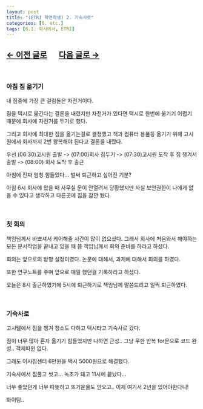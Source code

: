 ```yaml
---
layout: post
title: "(ETRI 학연학생) 2. 기숙사로"
categories: [6. etc.]
tags: [6.1. 회사에서, ETRI]
---
```


## [←  이전 글로](https://maizer2.github.io/6.%20etc2022/2022/03/02/(ETRI-학연학생)-1.-첫-입사일.html) 　 [다음 글로 →](https://maizer2.github.io/6.%20etc2022/2022/03/04/(ETRI-학연학생)-3.-휴무일은-회사에서-공부.html)

<br/>

### 아침 짐 옮기기

내 짐중에 가장 큰 걸림돌은 자전거이다.

짐을 택시로 옮긴다는 결론을 내렸지만 자전거가 있다면 택시로 한번에 옮기기 어렵기 때문에 회사에 자전거를 두기로 했다.

그리고 회사에 최대한 짐을 옮기는걸로 결정했고 책과 컴퓨터 용품등 옮기기 위해 고시원에서 회사까지 2번 왕복해야 된다고 결론을 내렸다.

우선 (06:30)고시원 출발 -> (07:00)회사 짐두기 -> (07:30)고시원 도착 후 짐 챙겨서 출발 -> (08:00) 회사 도착 후 출근

아침에 진짜 엄청 힘들었다... 벌써 퇴근하고 싶어진 기분?

아침 6시 회사에 왔을 때 사무실 문이 안열려서 당황했지만 사실 보안권한이 나에게 없을 수 있다고 생각하고 다른곳에 짐을 잠깐 뒀다.

<br/>

### 첫 회의

책임님께서 바쁘셔서 케어해줄 시간이 많이 없으셨다. 그래서 회사에 처음와서 해야하는 모든 문서작업을 끝내고 있을 때 쯤 책임님께서 회의 준비를 하라고 하셨다.

회의는 앞으로의 방향 설정이였다. 논문에 대해서, 과제에 대해서 회의를 하였다.

또한 연구노트를 주며 앞으로 매일 했던걸 기록하라고 하셨다.

오늘은 8시 출근하였기에 5시에 퇴근하기로 책임님께 말씀드리고 일찍 퇴근하였다.

<br/>

### 기숙사로

고시텔에서 짐을 챙겨 청소도 다하고 택시타고 기숙사로 갔다.

짐이 너무 많아 혼자 옮기기 힘들었지만 나하면 근성.. 그냥 무한 반복 for문으로 코드 완성.. 객체따윈 없다.

그래도 이사짐센터 6만원을 택시 5000원으로 해결했다.

기숙사에서 짐풀고 씻고... 녹초가 돼고 11시에 끝났다...

너무 좋았던게 너무 따뜻하고 뜨거운물도 안오고.. 이제 여기서 2년을 있어야한다니!

화이팅..

